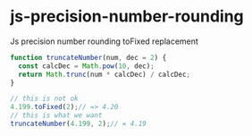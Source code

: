 # js-precision-number-rounding
Js precision number rounding toFixed replacement


```javascript
function truncateNumber(num, dec = 2) {
  const calcDec = Math.pow(10, dec);
  return Math.trunc(num * calcDec) / calcDec;
}

// this is not ok
4.199.toFixed(2);// => 4.20
// this is what we want
truncateNumber(4.199, 2);// = 4.19
```
